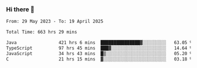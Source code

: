 ### Hi there 👋

<!--START_SECTION:waka-->

```txt
From: 29 May 2023 - To: 19 April 2025

Total Time: 663 hrs 29 mins

Java                421 hrs 6 mins  ███████████████▓░░░░░░░░░   63.05 %
TypeScript          97 hrs 45 mins  ███▓░░░░░░░░░░░░░░░░░░░░░   14.64 %
JavaScript          34 hrs 43 mins  █▒░░░░░░░░░░░░░░░░░░░░░░░   05.20 %
C                   21 hrs 15 mins  ▓░░░░░░░░░░░░░░░░░░░░░░░░   03.18 %
```

<!--END_SECTION:waka-->
<!--
**the-beef-calculator/the-beef-calculator** is a ✨ _special_ ✨ repository because its `README.md` (this file) appears on your GitHub profile.

Here are some ideas to get you started:

- 🔭 I’m currently working on ...
- 🌱 I’m currently learning ...
- 👯 I’m looking to collaborate on ...
- 🤔 I’m looking for help with ...
- 💬 Ask me about ...
- 📫 How to reach me: ...
- 😄 Pronouns: ...
- ⚡ Fun fact: ...
-->
